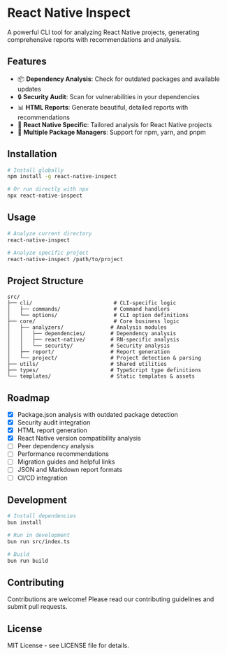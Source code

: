 # React Native Inspect

A powerful CLI tool for analyzing React Native projects, generating comprehensive reports with recommendations and analysis.

## Features

- 📦 **Dependency Analysis**: Check for outdated packages and available updates
- 🔒 **Security Audit**: Scan for vulnerabilities in your dependencies
- 📊 **HTML Reports**: Generate beautiful, detailed reports with recommendations
- 🚀 **React Native Specific**: Tailored analysis for React Native projects
- 🔧 **Multiple Package Managers**: Support for npm, yarn, and pnpm

## Installation

```bash
# Install globally
npm install -g react-native-inspect

# Or run directly with npx
npx react-native-inspect
```

## Usage

```bash
# Analyze current directory
react-native-inspect

# Analyze specific project
react-native-inspect /path/to/project
```

## Project Structure

```
src/
├── cli/                          # CLI-specific logic
│   ├── commands/                 # Command handlers
│   └── options/                  # CLI option definitions
├── core/                         # Core business logic
│   ├── analyzers/               # Analysis modules
│   │   ├── dependencies/        # Dependency analysis
│   │   ├── react-native/        # RN-specific analysis
│   │   └── security/            # Security analysis
│   ├── report/                  # Report generation
│   └── project/                 # Project detection & parsing
├── utils/                       # Shared utilities
├── types/                       # TypeScript type definitions
└── templates/                   # Static templates & assets
```

## Roadmap

- [x] Package.json analysis with outdated package detection
- [x] Security audit integration
- [x] HTML report generation
- [x] React Native version compatibility analysis
- [ ] Peer dependency analysis
- [ ] Performance recommendations
- [ ] Migration guides and helpful links
- [ ] JSON and Markdown report formats
- [ ] CI/CD integration

## Development

```bash
# Install dependencies
bun install

# Run in development
bun run src/index.ts

# Build
bun run build
```

## Contributing

Contributions are welcome! Please read our contributing guidelines and submit pull requests.

## License

MIT License - see LICENSE file for details.
